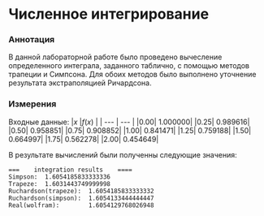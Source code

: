# Численное интегрирование
### Аннотация
В данной лабораторной работе было проведено вычесление определенного интеграла, заданного таблично, с помощью методов трапеции и Симпсона. Для обоих методов было выполнено уточнение результата экстраполяцией Ричардсона.

### Измерения
Входные данные: 
|$x$ |$f(x)$ |
| --- | --- |
|0.00| 1.000000|
|0.25| 0.989616|
|0.50| 0.958851|
|0.75| 0.908852|
|1.00| 0.841471|
|1.25| 0.759188|
|1.50| 0.664997|
|1.75| 0.562278|
|2.00| 0.454649|

В результате вычислений были полученны следующие значения:
````
===    integration results    ====
Simpson:  1.6054185833333336
Trapeze:  1.6031443749999998
Ruchardson(trapeze):  1.6054185833333332
Ruchardson(simpson):  1.6054133444444447
Real(wolfram):        1.6054129768026948
````
